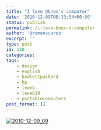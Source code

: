 ```yaml
---
title: "I love @bnox's computer"
date: '2010-12-09T08:33:54+00:00'
status: publish
permalink: /i-love-bnox-s-computer
author: '@ramonsuarez'
excerpt: ''
type: post
id: 130
categories:
tags:
    - design
    - english
    - hewlettpackard
    - hp
    - leweb
    - leweb10
    - portablecomputers
post_format: []
---
```

[![2010-12-09_09](/uploads/2010/12/2010-12-09_09-31-44-scaled-1000.jpg?w=300)](/uploads/2010/12/2010-12-09_09-31-44-scaled-1000.jpg)